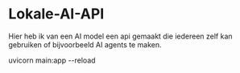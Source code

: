 # Lokale-AI-API
Hier heb ik van een AI model een api gemaakt die iedereen zelf kan gebruiken of bijvoorbeeld AI agents te maken.


uvicorn main:app --reload
